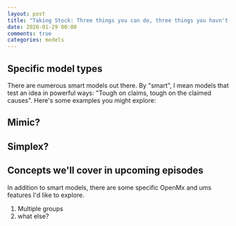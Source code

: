 ```yaml
---
layout: post
title: "Taking Stock: Three things you can do, three things you havn't seen yet"
date: 2020-01-29 00:00
comments: true
categories: models
---
```


## Specific model types
There are numerous smart models out there. By "smart", I mean models that test an idea in powerful ways: "Tough on claims, tough on the claimed causes". Here's some examples you might explore:

## Mimic?
## Simplex?

## Concepts we'll cover in upcoming episodes

In addition to smart models, there are some specific OpenMx and ums features I'd like to explore.

1. Multiple groups
2. what else?


